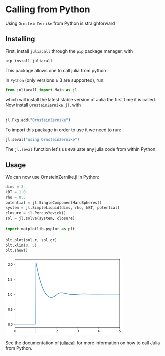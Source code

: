 # Calling from Python

Using `OrnsteinZernike` from Python is straighforward

## Installing

First, install `juliacall` through the `pip` package manager, with

```bash
pip install juliacall
```
This package allows one to call julia from python 

In `Python` (only versions $\geq$ 3 are supported), run:

```python
from juliacall import Main as jl
```

which will install the latest stable version of Julia the first time it is called. Now install `OrnsteinZernike.jl`, with

```python

jl.Pkg.add("OrnsteinZernike")
```

To import this package in order to use it we need to run:

```python
jl.seval("using OrnsteinZernike")
```
The `jl.seval` function let's us evaluate any julia code from within Python.

## Usage

We can now use OrnsteinZernike.jl in Python:

```python
dims = 3
kBT = 1.0
rho = 0.5
potential = jl.SingleComponentHardSpheres()
system = jl.SimpleLiquid(dims, rho, kBT, potential)
closure = jl.PercusYevick()
sol = jl.solve(system, closure)

import matplotlib.pyplot as plt

plt.plot(sol.r, sol.gr)
plt.xlim(0, 5)
plt.show()
```

![image](../Figs/pythonfig.png)

See the documentation of [juliacall](https://pypi.org/project/juliacall/) for more information on how to call Julia from Python.
